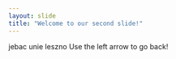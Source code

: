 ```yaml
---
layout: slide
title: "Welcome to our second slide!"
---
```

jebac unie leszno
Use the left arrow to go back!
